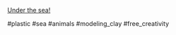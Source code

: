 [Under the sea!](https://www.facebook.com/reel/824493155938608)

#plastic #sea #animals #modeling_clay #free_creativity 